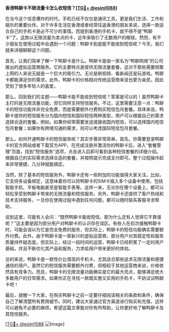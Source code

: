 **香港鸭聊卡不限流量卡怎么收短信？[[TG💪+ @esim1088](https://t.me/s/esim1088)]**

在当今这个信息爆炸的时代，手机已经不仅仅是通讯工具，更是我们生活、工作和娱乐的重要伙伴。对于许多生活在香港或者经常往返香港的朋友来说，选择一款适合自己的手机卡是必不可少的事情。而提到香港的手机卡，就不得不提“鸭聊卡”了。这款以无限流量为卖点的卡，近年来吸引了无数用户的眼球。然而，有不少朋友在使用过程中会遇到一个问题：鸭聊卡到底能不能收到短信呢？今天，我们就来详细聊聊这个问题。

首先，让我们简单了解一下鸭聊卡是什么。鸭聊卡是由一家名为“鸭聊网络”的公司推出的虚拟运营商服务。它的主要特点是提供无限流量套餐，这对于那些需要频繁上网的人来说无疑是一个巨大的吸引力。无论是刷视频、看新闻还是玩游戏，鸭聊卡都能满足你的需求。此外，鸭聊卡的价格相对传统运营商来说也更为亲民，因此受到了很多年轻人的喜爱。

那么，回到我们的主题——鸭聊卡能不能收到短信呢？答案是可以的！虽然鸭聊卡主打的是无限流量功能，但它同样支持短信服务。不过，这里需要注意一点：鸭聊卡的短信功能并非完全免费，而是需要额外付费购买短信包月套餐。具体来说，鸭聊卡提供的短信服务分为国内短信和国际短信两种类型，用户可以根据自己的需求选择合适的套餐。例如，如果你经常需要发送或接收国内短信，可以选择国内短信包月套餐；如果你有跨境沟通的需求，则可以考虑国际短信包月套餐。

那么，如何开通鸭聊卡的短信服务呢？其实步骤非常简单。首先，你需要登录鸭聊卡的官方网站或者下载官方APP。在完成注册并激活你的鸭聊卡后，进入“套餐管理”页面，找到“短信服务”选项，点击进入后即可看到各种短信套餐的详细介绍。根据自己的实际需求选择合适的套餐，并按照提示完成支付即可。整个过程操作起来非常便捷，几分钟就能搞定。

当然，除了基本的短信服务外，鸭聊卡还有一些附加的功能值得大家关注。比如，它支持多设备绑定，这意味着你可以将鸭聊卡的SIM卡插入多个设备中使用，包括智能手机、平板电脑甚至是智能手表等。这样一来，无论你在哪个设备上，都可以轻松享受到鸭聊卡带来的无限流量和短信服务。另外，鸭聊卡还提供了客户热线和技术支持服务，一旦你在使用过程中遇到任何问题，都可以随时联系客服寻求帮助。

说到这里，可能有人会问：“既然鸭聊卡能收短信，那为什么还有人觉得它不靠谱呢？”这主要是因为部分用户对鸭聊卡的认识存在误区。有些人在初次接触鸭聊卡时，可能会误以为它是完全免费的服务，但实际上，鸭聊卡的短信功能确实需要额外付费。此外，由于鸭聊卡是一家新兴的虚拟运营商，部分用户对其稳定性和服务质量持怀疑态度。但实际上，经过一段时间的运营，鸭聊卡已经积累了一定的用户基础，并且不断优化其产品和服务，力求给用户带来更好的体验。

总的来说，鸭聊卡是一款性价比很高的手机卡，尤其适合那些追求无限流量和便捷通信的用户。虽然它的短信服务需要额外付费，但相较于其他运营商来说，价格依然具有竞争力。而且，鸭聊卡的无限流量功能确实是它的最大亮点，能够满足绝大多数用户的日常需求。如果你正在寻找一款既实惠又实用的手机卡，不妨试试鸭聊卡吧！

最后，提醒一下大家，在购买鸭聊卡之前一定要仔细阅读相关的条款和条件，确保自己了解清楚所有费用细节。同时，建议大家通过官方渠道进行购买和充值，这样可以避免不必要的麻烦。希望这篇文章能对你有所帮助，让你更好地了解鸭聊卡及其短信服务。

[[TG💪+ @esim1088](https://t.me/s/esim1088) ![Image](https://i.postimg.cc/4NQfJmqS/Snipaste-2025-05-13-00-14-12.png)]